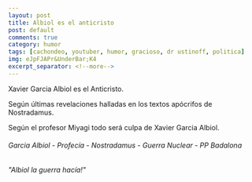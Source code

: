 ```yaml
---
layout: post
title: Albiol es el anticristo
post: default
comments: true
category: humor
tags: [cachondeo, youtuber, humor, gracioso, dr ustinoff, politica]
img: eJpFJAPr&UnderBar;K4
excerpt_separator: <!--more-->
---
```


Xavier Garcia Albiol es el Anticristo.

Según últimas revelaciones halladas en los textos apócrifos de Nostradamus.

Según el profesor Miyagi todo será culpa de Xavier Garcia Albiol.


<!--more-->


###### Garcia Albiol - Profecía - Nostradamus - Guerra Nuclear - PP Badalona

###### "Albiol la guerra hacía!"